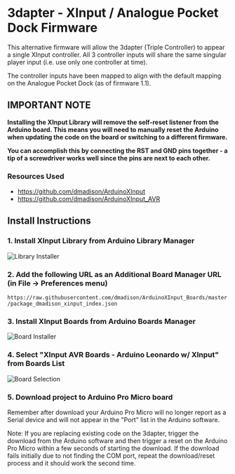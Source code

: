 # 3dapter - XInput / Analogue Pocket Dock Firmware

This alternative firmware will allow the 3dapter (Triple Controller) to appear a single XInput controller. All 3 controller inputs will share the same singular player input (i.e. use only one controller at time). 

The controller inputs have been mapped to align with the default mapping on the Analogue Pocket Dock (as of firmware 1.1).

## IMPORTANT NOTE
**Installing the XInput Library will remove the self-reset listener from the Arduino board. This means you will need to manually reset the Arduino when updating the code on the board or switching to a different firmware.**

**You can accomplish this by connecting the RST and GND pins together - a tip of a screwdriver works well since the pins are next to each other.**

### Resources Used

* https://github.com/dmadison/ArduinoXInput
* https://github.com/dmadison/ArduinoXInput_AVR

## Install Instructions

### 1. Install XInput Library from Arduino Library Manager

![Library Installer](https://user-images.githubusercontent.com/31223405/210913898-79e7c503-dfee-435b-9685-0df4602176fe.png)

### 2. Add the following URL as an Additional Board Manager URL (in File -> Preferences menu)

`https://raw.githubusercontent.com/dmadison/ArduinoXInput_Boards/master/package_dmadison_xinput_index.json`

### 3. Install XInput Boards from Arduino Boards Manager

![Board Installer](https://user-images.githubusercontent.com/31223405/210913897-90a02f39-623b-473a-b531-b47f3c0cb15b.png)

### 4. Select "XInput AVR Boards - Arduino Leonardo w/ XInput" from Boards List

![Board Selection](https://user-images.githubusercontent.com/31223405/210913895-d7c319d9-86e8-4e33-947e-3fe8e6cf977c.png)

### 5. Download project to Arduino Pro Micro board

Remember after download your Arduino Pro Micro will no longer report as a Serial device and will not appear in the "Port" list in the Arduino software.

Note: If you are replacing existing code on the 3dapter, trigger the download from the Arduino software and then trigger a reset on the Arduino Pro Micro within a few seconds of starting the download. If the download fails initially due to not finding the COM port, repeat the download/reset process and it should work the second time.